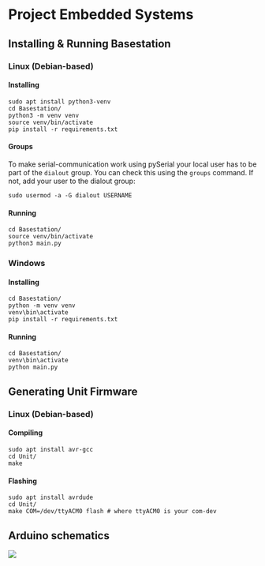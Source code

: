 # Project Embedded Systems

## Installing & Running Basestation

### Linux (Debian-based)

#### Installing

```
sudo apt install python3-venv
cd Basestation/
python3 -m venv venv
source venv/bin/activate
pip install -r requirements.txt
```

#### Groups

To make serial-communication work using pySerial your local user has to be part of the `dialout` group. You can check this using the `groups` command. If not, add your user to the dialout group:

```
sudo usermod -a -G dialout USERNAME
```

#### Running

```
cd Basestation/
source venv/bin/activate
python3 main.py
```

### Windows

#### Installing

```
cd Basestation/
python -m venv venv
venv\bin\activate  
pip install -r requirements.txt
```

#### Running

```
cd Basestation/
venv\bin\activate  
python main.py
```

## Generating Unit Firmware

### Linux (Debian-based)

#### Compiling

```
sudo apt install avr-gcc
cd Unit/
make
```

#### Flashing

```
sudo apt install avrdude
cd Unit/
make COM=/dev/ttyACM0 flash # where ttyACM0 is your com-dev
```

## Arduino schematics

![](https://i.imgur.com/XjvvlBU.png)

